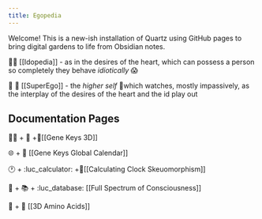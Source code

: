 ```yaml
---
title: Egopedia
---
```

Welcome!
This is a new-ish installation of Quartz using GitHub pages to bring digital gardens to life from  Obsidian notes. 

💓🧠 [[Idopedia]] - as in the desires of the heart, which can possess a person so completely they behave *idiotically* 😱

🧠 💭 [[SuperEgo]] - the *higher self* 👼which watches, mostly impassively, as the interplay of the desires of the heart and the id play out

## Documentation Pages

😵‍💫 + :dna: +🎈[[Gene Keys 3D]]

🌐 + 🧬 [[Gene Keys Global Calendar]]

🕐 + :luc_calculator: +🧬[[Calculating Clock Skeuomorphism]]

:dna: + 📚 + :luc_database:  [[Full Spectrum of Consciousness]] 

:dna: + 🧪 [[3D Amino Acids]]

